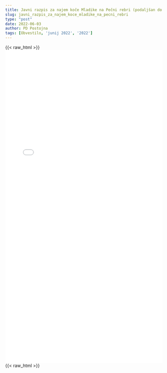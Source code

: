 ```yaml
---
title: Javni razpis za najem koče Mladike na Pečni rebri (podaljšan do 15.6.2022)
slug: javni_razpis_za_najem_koce_mladike_na_pecni_rebri
type: "post"
date: 2022-06-03
author: PD Postojna
tags: [Obvestilo, 'junij 2022', '2022']
---
```


{{< raw_html >}}
<embed src="/documents/razpis/razpis-Mladika-2022.pdf" width="100%" height="1000px" type="application/pdf">
{{< raw_html >}}